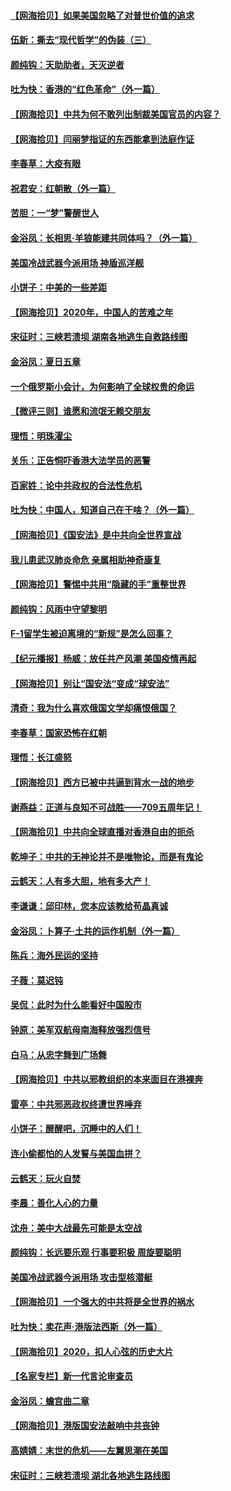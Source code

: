 #### [【网海拾贝】如果美国忽略了对普世价值的追求](../pages/nsc993/n12260094.md) 
#### [伍新：撕去“现代哲学”的伪装（三）](../pages/nsc993/n12257814.md) 
#### [颜纯钩：天助助者，天灭逆者](../pages/nsc993/n12257239.md) 
#### [吐为快：香港的“红色革命”（外一篇）](../pages/nsc993/n12257129.md) 
#### [【网海拾贝】中共为何不敢列出制裁美国官员的内容？](../pages/nsc993/n12256499.md) 
#### [【网海拾贝】闫丽梦指证的东西能拿到法庭作证](../pages/nsc993/n12254739.md) 
#### [李春草：大疫有眼](../pages/nsc993/n12253231.md) 
#### [祝君安：红朝散（外一篇）](../pages/nsc993/n12252340.md) 
#### [苦胆：一“梦”警醒世人](../pages/nsc993/n12251661.md) 
#### [金浴凤：长相思·羊狼能建共同体吗？（外一篇）](../pages/nsc993/n12251570.md) 
#### [美国冷战武器今派用场 神盾巡洋舰](../pages/nsc993/n12251051.md) 
#### [小饼子：中美的一些差距](../pages/nsc993/n12251198.md) 
#### [【网海拾贝】2020年，中国人的苦难之年](../pages/nsc993/n12251012.md) 
#### [宋征时：三峡若溃坝 湖南各地逃生自救路线图](../pages/nsc993/n12250151.md) 
#### [金浴凤：夏日五章](../pages/nsc993/n12249556.md) 
#### [一个俄罗斯小会计，为何影响了全球权贵的命运](../pages/nsc993/n12249523.md) 
#### [【微评三则】谁愿和流氓无赖交朋友](../pages/nsc993/n12248892.md) 
#### [理悟：明珠濯尘](../pages/nsc993/n12248839.md) 
#### [关乐：正告恫吓香港大法学员的恶警](../pages/nsc993/n12248750.md) 
#### [百家姓：论中共政权的合法性危机](../pages/nsc993/n12248625.md) 
#### [吐为快：中国人，知道自己在干啥？（外一篇）](../pages/nsc993/n12248615.md) 
#### [【网海拾贝】《国安法》是中共向全世界宣战](../pages/nsc993/n12248498.md) 
#### [我儿患武汉肺炎命危 亲属相助神奇康复](../pages/nsc993/n12247576.md) 
#### [【网海拾贝】警惕中共用“隐藏的手”重整世界](../pages/nsc993/n12246247.md) 
#### [颜纯钩：风雨中守望黎明](../pages/nsc993/n12246291.md) 
#### [F-1留学生被迫离境的“新规”是怎么回事？](../pages/nsc993/n12246361.md) 
#### [【纪元播报】杨威：放任共产风潮 美国疫情再起](../pages/nsc993/n12240124.md) 
#### [【网海拾贝】别让“国安法“变成“球安法”](../pages/nsc993/n12242935.md) 
#### [清奇：我为什么喜欢俄国文学却痛恨俄国？](../pages/nsc993/n12240970.md) 
#### [李春草：国家恐怖在红朝](../pages/nsc993/n12240943.md) 
#### [理悟：长江盛怒](../pages/nsc993/n12240627.md) 
#### [【网海拾贝】西方已被中共逼到背水一战的地步](../pages/nsc993/n12240176.md) 
#### [谢燕益：正道与良知不可战胜——709五周年记！](../pages/nsc993/n12239775.md) 
#### [【网海拾贝】中共向全球直播对香港自由的扼杀](../pages/nsc993/n12239675.md) 
#### [乾坤子：中共的无神论并不是唯物论，而是有鬼论](../pages/nsc993/n12235337.md) 
#### [云鹤天：人有多大胆，地有多大产！](../pages/nsc993/n12235180.md) 
#### [李谦谦：邱印林，您本应该教给苟晶真诚](../pages/nsc993/n12235016.md) 
#### [金浴凤：卜算子·土共的运作机制（外一篇）](../pages/nsc993/n12234986.md) 
#### [陈兵：海外民运的坚持](../pages/nsc993/n12234976.md) 
#### [子薇：莫迟钝](../pages/nsc993/n12234945.md) 
#### [吴侃：此时为什么能看好中国股市](../pages/nsc993/n12234791.md) 
#### [钟原：美军双航母南海释放强烈信号](../pages/nsc993/n12234757.md) 
#### [白马：从忠字舞到广场舞](../pages/nsc993/n12233793.md) 
#### [【网海拾贝】中共以邪教组织的本来面目在港裸奔](../pages/nsc993/n12233705.md) 
#### [雷亭：中共邪恶政权终遭世界唾弃](../pages/nsc993/n12233527.md) 
#### [小饼子：醒醒吧，沉睡中的人们！](../pages/nsc993/n12233462.md) 
#### [连小偷都怕的人发誓与美国血拼？](../pages/nsc993/n12233384.md) 
#### [云鹤天：玩火自焚](../pages/nsc993/n12233200.md) 
#### [李晨：善化人心的力量](../pages/nsc993/n12232209.md) 
#### [沈舟：美中大战最先可能是太空战](../pages/nsc993/n12232144.md) 
#### [颜纯钩：长远要乐观 行事要积极 周旋要聪明](../pages/nsc993/n12231992.md) 
#### [美国冷战武器今派用场 攻击型核潜艇](../pages/nsc993/n12231191.md) 
#### [【网海拾贝】一个强大的中共将是全世界的祸水](../pages/nsc993/n12231562.md) 
#### [吐为快：卖花声‧港版法西斯（外一篇）](../pages/nsc993/n12229898.md) 
#### [【网海拾贝】2020，扣人心弦的历史大片](../pages/nsc993/n12229171.md) 
#### [【名家专栏】新一代言论审查员](../pages/nsc993/n12227794.md) 
#### [金浴凤：蟾宫曲二章](../pages/nsc993/n12228984.md) 
#### [【网海拾贝】港版国安法敲响中共丧钟](../pages/nsc993/n12226956.md) 
#### [高婧婧：末世的危机——左翼思潮在美国](../pages/nsc993/n12226818.md) 
#### [宋征时：三峡若溃坝 湖北各地逃生路线图](../pages/nsc993/n12226226.md) 
